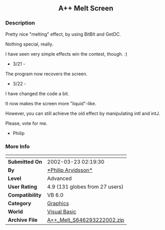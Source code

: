 ﻿<div align="center">

## A\+\+ Melt Screen


</div>

### Description

Pretty nice "melting" effect, by using BitBlt and GetDC.

Nothing special, really.

I have seen very simple effects win the contest, though. :)

- 3/21 -

The program now recovers the screen.

- 3/22 -

I have changed the code a bit.

It now makes the screen more "liquid"-like.

However, you can still achieve the old effect by manipulating intI and intJ.

Please, vote for me.

- Philip
 
### More Info
 


<span>             |<span>
---                |---
**Submitted On**   |2002-03-23 02:19:30
**By**             |[\*Philip Arvidsson\*](https://github.com/Planet-Source-Code/PSCIndex/blob/master/ByAuthor/philip-arvidsson.md)
**Level**          |Advanced
**User Rating**    |4.9 (131 globes from 27 users)
**Compatibility**  |VB 6\.0
**Category**       |[Graphics](https://github.com/Planet-Source-Code/PSCIndex/blob/master/ByCategory/graphics__1-46.md)
**World**          |[Visual Basic](https://github.com/Planet-Source-Code/PSCIndex/blob/master/ByWorld/visual-basic.md)
**Archive File**   |[A\+\+\_Melt\_S646293222002\.zip](https://github.com/Planet-Source-Code/philip-arvidsson-a-melt-screen__1-32906/archive/master.zip)








